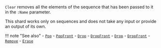`Clear` removes all the elements of the sequence that has been passed to it in the `:Name` parameter.

This shard works only on sequences and does not take any input or provide an output of its own.

!!! note "See also"
    - [`Pop`](../Pop)
    - [`PopFront`](../PopFront)
    - [`Drop`](../Drop)
    - [`DropFront`](../DropFront)
    - [`Drop`](../Drop)
    - [`DropFront`](../DropFront)
    - [`Remove`](..Remove)
    - [`Erase`](../Erase)
